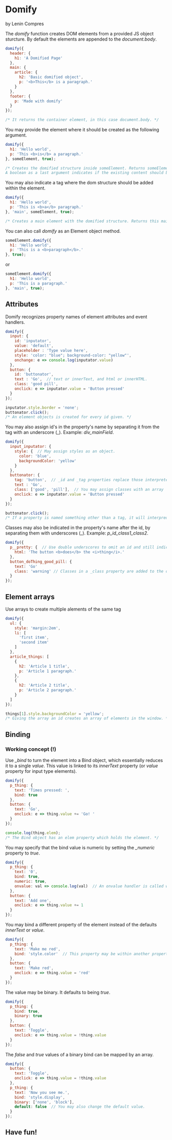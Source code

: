 # Domify
by Lenin Compres

The *domify* function creates DOM elements from a provided JS object sturcture. By default the elements are appended to the *document.body*.

```javascript
domify({
  header: {
    h1: 'A Domified Page'
  },
  main: {
    article: {
      h2: 'Basic domified object',
      p: '<b>This</b> is a paragraph.'
    }
  },
  footer: {
    p: 'Made with domify'
  }
});

/* It returns the container element, in this case document.body. */
```
You may provide the element where it should be created as the following argument.

```javascript
domify({
  h1: 'Hello world',
  p: 'This <b>is</b> a paragraph.'
}, someElement, true);

/* Creates the domified structure inside someElement. Returns someElement.
A boolean as a last argument indicates if the existing content should be replaced. */
```

You may also indicate a tag where the dom structure should be added within the element.

```javascript
domify({
  h1: 'Hello world',
  p: 'This is <b>a</b> paragraph.'
}, 'main', someElement, true);

/* Creates a main element with the domified structure. Returns this main element. */
```

You can also call *domify* as an Element object method.

```javascript
someElement.domify({
  h1: 'Hello world',
  p: 'This is a <b>paragraph</b>.'
}, true);
```
or 

```javascript
someElement.domify({
  h1: 'Hello world',
  p: 'This is a paragraph.'
}, 'main', true);
```

## Attributes

Domify recognizes property names of element attributes and event handlers.

```javascript
domify({
  input: {
    id: 'inputator',
    value: 'default',
    placeholder : 'Type value here',
    style: 'color: "blue"; background-color: "yellow"',
    onchange: e => console.log(inputator.value)
  },
  button: {
    id: 'buttonator',
    text : 'Go',  // text or innerText, and html or innerHTML.
    class: 'good pill',
    onclick: e => inputator.value = 'Button pressed'
  }
});

inputator.style.border = 'none';
buttonator.click();
/* An element objects is created for every id given. */
```

You may also assign id\'s in the property\'s name by separating it from the tag with an underscore (\_). Example: *div_mainField*.

```javascript
domify({
  input_inputator: {
    style: {  // May assign styles as an object.
      color: 'blue',
      backgroundColor: 'yellow'
    }
  },
  buttonator: {
    tag: 'button',  // _id and _tag properties replace those interpreted from the name.
    text : 'Go',
    class: ['good', 'pill'],  // You may assign classes with an array
    onclick: e => inputator.value = 'Button pressed'
  }
});

buttonator.click();
/* If a property is named something other than a tag, it will interpred this as an id and assume a div tag. */
```

Classes may also be indicated in the property\'s name after the id, by separating them with underscores (\_). Example: *p_id_class1_class2*.

```javascript
domify({
  p__pretty: {  // Use double underscores to omit an id and still indicate classes.
    html: 'The button <b>does</b> the <i>thing</i>.'
  },
  button_doThing_good_pill: {
    text: 'Go'
    class: 'warning' // Classes in a _class property are added to the ones interpreted in the name.
  }
});
```

## Element arrays

Use arrays to create multiple alements of the same tag

```javascript
domify({
  ul: {
    style: 'margin:2em',
    li: [
      'first item',
      'second item'
    ]
  },
  article_things: [
    {
      h2: 'Article 1 title',
      p: 'Article 1 paragraph.'
    },
    {
      h2: 'Article 2 title',
      p: 'Article 2 paragraph.'
    }
  ]
});

things[1].style.backgroundColor = 'yellow';
/* Giving the array an id creates an array of elements in the window. */
```

## Binding

### Working concept (!)

Use *_bind* to turn the element into a Bind object, which essentially reduces it to a single *value*. This value is linked to its *innerText* property (or *value* property for input type elements).

```javascript
domify({
  p_thing: {
    text: 'Times pressed: ',
    bind: true
  },
  button: {
    text: 'Go',
    onclick: e => thing.value += 'Go! '
  }
});

console.log(thing.elem);
/* The Bind object has an elem property which holds the element. */
```
You may specify that the bind value is numeric by setting the *_numeric* property to *true*.

```javascript
domify({
  p_thing: {
    text: '0',
    bind: true,
    numeric: true,
    onvalue: val => console.log(val)  // An onvalue handler is called whenever the value changes.
  },
  button: {
    text: 'Add one',
    onclick: e => thing.value += 1
  }
});
```

You may bind a different property of the element instead of the defaults *innerText* or *value*.

```javascript
domify({
  p_thing: {
    text: 'Make me red',
    bind: 'style.color'  // This property may be within another property.
  },
  button: {
    text: 'Make red',
    onclick: e => thing.value = 'red'
  }
});
```

The value may be binary. It defaults to being *true*.

```javascript
domify({
  p_thing: {
    bind: true,
    binary: true
  },
  button: {
    text: 'Toggle',
    onclick: e => thing.value = !thing.value
  }
});
```

The *false* and *true* values of a binary bind can be mapped by an array.

```javascript
domify({
  button: {
    text: 'Toggle',
    onclick: e => thing.value = !thing.value
  },
  p_thing: {
    text: 'Now you see me.',
    bind: 'style.display',
    binary: ['none', 'block'],
    default: false  // You may also change the default value.
  }
});
```

## Have fun!
